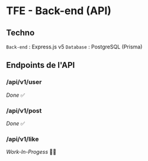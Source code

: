 # TFE - Back-end (API)

## Techno

`Back-end` : Express.js v5
`Database` : PostgreSQL (Prisma)

## Endpoints de l'API

### /api/v1/user
*Done* ✅

### /api/v1/post
*Done* ✅

### /api/v1/like 
*Work-In-Progess* 👷🏻
